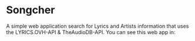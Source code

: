 # Songcher
A simple web application search for Lyrics and Artists information that uses the LYRICS.OVH-API &amp; TheAudioDB-API. You can see this web app in:
